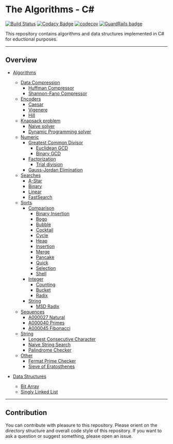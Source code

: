 # The Algorithms - C#
[![Build Status](https://travis-ci.com/TheAlgorithms/C-Sharp.svg?branch=master)](https://travis-ci.com/TheAlgorithms/C-Sharp)
[![Codacy Badge](https://api.codacy.com/project/badge/Grade/6f6c4c370fc04857914dd04b91c5d675)](https://www.codacy.com/app/siriak/C-Sharp?utm_source=github.com&amp;utm_medium=referral&amp;utm_content=TheAlgorithms/C-Sharp&amp;utm_campaign=Badge_Grade)
[![codecov](https://codecov.io/gh/TheAlgorithms/C-Sharp/branch/master/graph/badge.svg)](https://codecov.io/gh/TheAlgorithms/C-Sharp)
[![GuardRails badge](https://badges.guardrails.io/TheAlgorithms/C-Sharp.svg?token=84805208ba243f0931a74c5148883f894cbe9fd97fe54d64d6d0a89852067548)](https://dashboard.guardrails.io/default/gh/TheAlgorithms/C-Sharp)

This repository contains algorithms and data structures implemented in C# for eductional purposes.  

---

## Overview  
* [Algorithms](./Algorithms/)
	* [Data Compression](<./Algorithms/DataCompression>)
		* [Huffman Compressor](<./Algorithms/DataCompression/HuffmanCompressor.cs>)
		* [Shannon-Fano Compressor](<./Algorithms/DataCompression/ShannonFanoCompressor.cs>)
	* [Encoders](./Algorithms/Encoders/)
		* [Caesar](./Algorithms/Encoders/CaesarEncoder.cs)
		* [Vigenere](./Algorithms/Encoders/VigenereEncoder.cs)
		* [Hill](./Algorithms/Encoders/HillEncoder.cs)
	* [Knapsack problem](./Algorithms/Knapsack/)
		* [Naive solver](./Algorithms/Knapsack/NaiveKnapsackSolver.cs)
		* [Dynamic Programming solver](./Algorithms/Knapsack/DynamicProgrammingKnapsackSolver.cs)
	* [Numeric](./Algorithms/Numeric/)
		* [Greatest Common Divisor](./Algorithms/Numeric/GreatestCommonDivisor)
			* [Euclidean GCD](./Algorithms/Numeric/GreatestCommonDivisor/EuclideanGreatestCommonDivisorFinder.cs)
			* [Binary GCD](./Algorithms/Numeric/GreatestCommonDivisor/BinaryGreatestCommonDivisorFinder.cs)
		* [Factorization](./Algorithms/Numeric/Factorization)
		    * [Trial division](./Algorithms/Numeric/Factorization/TrialDivisionFactorizer.cs)
		* [Gauss-Jordan Elimination](./Algorithms/Numeric/GaussJordanElimination.cs)
	* [Searches](./Algorithms/Search/)
		* [A-Star](./Algorithms/Search/AStar/)
		* [Binary](./Algorithms/Search/BinarySearcher.cs)
		* [Linear](./Algorithms/Search/LinearSearcher.cs)
		* [FastSearch](./Algorithms/Search/FastSearcher.cs)
	* [Sorts](./Algorithms/Sorters/)
		* [Comparison](./Algorithms/Sorters/Comparison)
			* [Binary Insertion](./Algorithms/Sorters/Comparison/BinaryInsertionSorter.cs)
			* [Bogo](./Algorithms/Sorters/Comparison/BogoSorter.cs)
			* [Bubble](./Algorithms/Sorters/Comparison/BubbleSorter.cs)
			* [Cocktail](./Algorithms/Sorters/Comparison/CocktailSorter.cs)
			* [Cycle](./Algorithms/Sorters/Comparison/CycleSorter.cs)
			* [Heap](./Algorithms/Sorters/Comparison/HeapSorter.cs)
			* [Insertion](./Algorithms/Sorters/Comparison/InsertionSorter.cs)
			* [Merge](./Algorithms/Sorters/Comparison/MergeSorter.cs)
			* [Pancake](./Algorithms/Sorters/Comparison/PancakeSorter.cs)
			* [Quick](./Algorithms/Sorters/Comparison/QuickSorter.cs)
			* [Selection](./Algorithms/Sorters/Comparison/SelectionSorter.cs)
			* [Shell](./Algorithms/Sorters/Comparison/ShellSorter.cs)
		* [Integer](./Algorithms/Sorters/Integer)
			* [Counting](./Algorithms/Sorters/Integer/CountingSorter.cs)
			* [Bucket](./Algorithms/Sorters/Integer/BucketSorter.cs)
			* [Radix](./Algorithms/Sorters/Integer/RadixSorter.cs)
		* [String](./Algorithms/Sorters/String)
			* [MSD Radix](./Algorithms/Sorters/String/MsdRadixStringSorter.cs)
	* [Sequences](./Algorithms/Sequences/)
		* [A000027 Natural](./Algorithms/Sequences/NaturalSequence.cs)
		* [A000040 Primes](./Algorithms/Sequences/PrimesSequence.cs)
		* [A000045 Fibonacci](./Algorithms/Sequences/FibonacciSequence.cs)
	* [String](./Algorithms/Strings/)
		* [Longest Consecutive Character](./Algorithms/Strings/GeneralStringAlgorithms.cs)
		* [Naive String Search](./Algorithms/Strings/NaiveStringSearch.cs)
		* [Palindrome Checker](./Algorithms/Strings/palindrome.cs)
	* [Other](./Algorithms/Other/)
		* [Fermat Prime Checker](./Algorithms/Other/FermatPrimeChecker.cs)
		* [Sieve of Eratosthenes](./Algorithms/Other/SieveOfEratosthenes.cs)

* [Data Structures](./DataStructures/)
	* [Bit Array](./DataStructures/BitArray.cs)
	* [Singly Linked List](./DataStructures/SinglyLinkedList)
---

## Contribution

You can contribute with pleasure to this repository. Please orient on the directory structure and overall code style of this repository. If you want to ask a question or suggest something, please open an issue.
